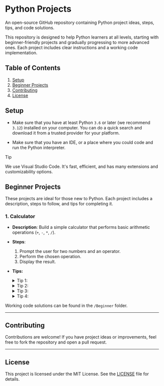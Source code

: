 # Python Projects

An open-source GitHub repository containing Python project ideas, steps, tips, and code solutions.

This repository is designed to help Python learners at all levels, starting with beginner-friendly projects and gradually progressing to more advanced ones. Each project includes clear instructions and a working code implementation.

## Table of Contents
1. [Setup](#setup)
2. [Beginner Projects](#beginner-projects)
3. [Contributing](#contributing)
4. [License](#license)

## Setup

- Make sure that you have at least Python `3.6` or later (we recommend `3.12`) installed on your computer. You can do a quick search and download it from a trusted provider for your platform.

- Make sure that you have an IDE, or a place where you could code and run the Python interpreter.
> [!TIP]
> We use Visual Studio Code. It's fast, efficient, and has many extensions and customizability options.

## Beginner Projects
These projects are ideal for those new to Python. Each project includes a description, steps to follow, and tips for completing it.

### 1. Calculator
- **Description**: Build a simple calculator that performs basic arithmetic operations (`+`, `-`, `*`, `/`).

- **Steps**:
  1. Prompt the user for two numbers and an operator.
  2. Perform the chosen operation.
  3. Display the result.

- **Tips:**

    </summary>
    <details><summary>Tip 1:</summary>

    Use `input()` to get the user's input.

    > [!TIP]
    > Learn more from here: https://docs.python.org/3/library/functions.html#input

    </details>
    <details><summary>Tip 2:</summary>

    Use `variables` to store the user's input.

    </details>
    <details><summary>Tip 3:</summary>

    Use `conditional` statements to check for valid values, and perform certain operations.

    > [!TIP]
    > Learn more from here: https://www.w3schools.com/python/python_conditions.asp

    </details>
    <details><summary>Tip 4:</summary>

    Print out the result using `print()`.

    > [!TIP]
    > Learn more from here: https://docs.python.org/3/library/functions.html#print

    </details>

Working code solutions can be found in the `/Beginner` folder.

---

## Contributing
Contributions are welcome! If you have project ideas or improvements, feel free to fork the repository and open a pull request.

---

## License
This project is licensed under the MIT License. See the [LICENSE](LICENSE) file for details.